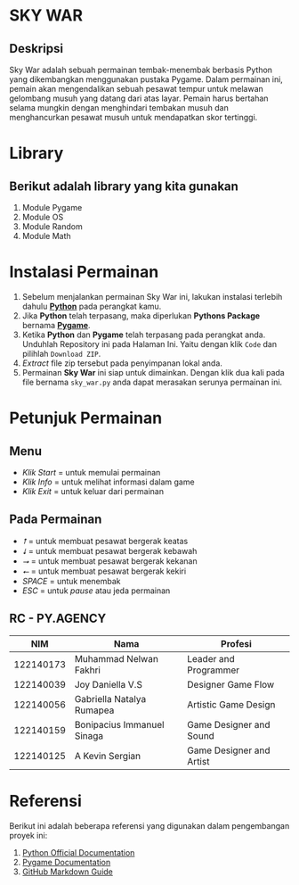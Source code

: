 # SKY WAR
## Deskripsi
Sky War adalah sebuah permainan tembak-menembak berbasis Python yang dikembangkan menggunakan pustaka Pygame. Dalam permainan ini, pemain akan mengendalikan sebuah pesawat tempur untuk melawan gelombang musuh yang datang dari atas layar. Pemain harus bertahan selama mungkin dengan menghindari tembakan musuh dan menghancurkan pesawat musuh untuk mendapatkan skor tertinggi.
# Library 
## Berikut adalah library yang kita gunakan
1. Module Pygame
2. Module OS
3. Module Random
4. Module Math
# Instalasi Permainan
1. Sebelum menjalankan permainan Sky War ini, lakukan instalasi terlebih dahulu **[Python](https://www.python.org/downloads/)** pada perangkat kamu.
2. Jika **Python** telah terpasang, maka diperlukan **Pythons Package** bernama **[Pygame](https://www.pygame.org/download.shtml)**.
3. Ketika **Python** dan **Pygame** telah terpasang pada perangkat anda. Unduhlah Repository ini pada Halaman Ini. Yaitu dengan klik `Code` dan pilihlah `Download ZIP`.
4. *Extract* file zip tersebut pada penyimpanan lokal anda.
5. Permainan **Sky War** ini siap untuk dimainkan. Dengan klik dua kali pada file bernama `sky_war.py` anda dapat merasakan serunya permainan ini.
# Petunjuk Permainan
## Menu
- *Klik Start* = untuk memulai permainan
- *Klik Info* = untuk melihat informasi dalam game
- *Klik Exit* = untuk keluar dari permainan
## Pada Permainan
- *⭡* = untuk membuat pesawat bergerak keatas
- *⭣* = untuk membuat pesawat bergerak kebawah
- *⭢* = untuk membuat pesawat bergerak kekanan
- *⭠* = untuk membuat pesawat bergerak kekiri
- *SPACE* = untuk menembak
- *ESC* = untuk *pause* atau jeda permainan
## RC - PY.AGENCY

| NIM       | Nama                       | Profesi                      |
|-----------|----------------------------|------------------------------|
| 122140173 | Muhammad Nelwan Fakhri     | Leader and Programmer        |
| 122140039 | Joy Daniella V.S           | Designer Game Flow           |
| 122140056 | Gabriella Natalya Rumapea  | Artistic Game Design         |
| 122140159 | Bonipacius Immanuel Sinaga | Game Designer and Sound      |
| 122140125 | A Kevin Sergian            | Game Designer and Artist     |

# Referensi
Berikut ini adalah beberapa referensi yang digunakan dalam pengembangan proyek ini:
1. [Python Official Documentation](https://docs.python.org/3/)
2. [Pygame Documentation](https://www.pygame.org/docs/)
3. [GitHub Markdown Guide](https://docs.github.com/en/get-started/writing-on-github/getting-started-with-writing-and-formatting-on-github/basic-writing-and-formatting-syntax)
